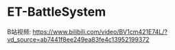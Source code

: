 # ET-BattleSystem
B站视频: https://www.bilibili.com/video/BV1cm421E74L/?vd_source=ab7441f8ee249ea83fe4c13952199372
